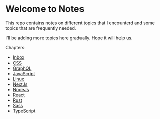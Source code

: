 # Welcome to Notes

This repo contains notes on different topics that I encounterd and some topics that are frequently needed.

I'll be adding more topics here gradually. Hope it will help us.

Chapters:

- [Inbox](./inbox.md)
- [CSS](./css/SUMMARY.md)
- [GraphQL](./graphql/SUMMARY.md)
- [JavaScript](./javascript/SUMMARY.md)
- [Linux](./linux/SUMMARY.md)
- [NextJs](./nextjs/SUMMARY.md)
- [NodeJs](./nodejs/SUMMARY.md)
- [React](./react/SUMMARY.md)
- [Rust](./rust/SUMMARY.md)
- [Sass](./sass/SUMMARY.md)
- [TypeScript](./typescript/SUMMARY.md)
